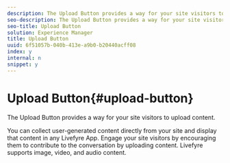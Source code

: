 ```yaml
---
description: The Upload Button provides a way for your site visitors to upload content.
seo-description: The Upload Button provides a way for your site visitors to upload content.
seo-title: Upload Button
solution: Experience Manager
title: Upload Button
uuid: 6f51057b-040b-413e-a9b0-b20440acff08
index: y
internal: n
snippet: y
---
```


# Upload Button{#upload-button}

The Upload Button provides a way for your site visitors to upload content.

You can collect user-generated content directly from your site and display that content in any Livefyre App. Engage your site visitors by encouraging them to contribute to the conversation by uploading content. Livefyre supports image, video, and audio content. 
